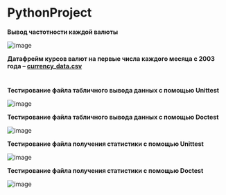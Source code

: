 # PythonProject

**Вывод частотности каждой валюты**

![image](https://user-images.githubusercontent.com/98341388/209951709-e90f20ee-03e1-49f7-9392-03fa1035f1c4.png)

**Датафрейм курсов валют на первые числа каждого месяца с 2003 года – 
[currency_data.csv](https://github.com/AndrewWhiteZ/PythonProject/files/10320956/currency_data.csv)**


#

**Тестирование файла табличного вывода данных с помощью Unittest**

![image](https://user-images.githubusercontent.com/98341388/204642456-eaa0e45c-bf10-4b2b-9aaa-3cdcacbe51b6.png)

**Тестирование файла табличного вывода данных с помощью Doctest**

![image](https://user-images.githubusercontent.com/98341388/204643114-266e3e1b-6703-491e-a3ce-8088bd6226e9.png)

**Тестирование файла получения статистики с помощью Unittest**

![image](https://user-images.githubusercontent.com/98341388/204643335-9b8bf39d-c81d-41f6-9010-aa61ce98b2cf.png)

**Тестирование файла получения статистики с помощью Doctest**

![image](https://user-images.githubusercontent.com/98341388/204643669-5baa6a8a-96a8-4d5c-bc9f-c7707b00375b.png)
